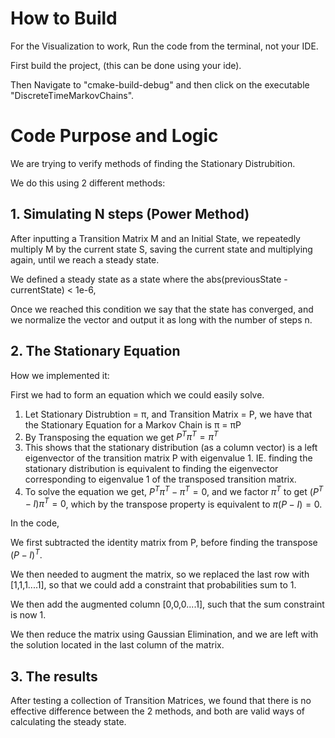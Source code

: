 # How to Build

For the Visualization to work, Run the code from the terminal, not your IDE.

First build the project, (this can be done using your ide).

Then Navigate to "cmake-build-debug" and then click on the executable "DiscreteTimeMarkovChains".

# Code Purpose and Logic

We are trying to verify methods of finding the Stationary Distrubition.

We do this using 2 different methods: 

## 1. Simulating N steps (Power Method)

After inputting a Transition Matrix M and an Initial State, we repeatedly multiply M by the current state S, saving the current state and multiplying again,
until we reach a steady state.

We defined a steady state as a state where the abs(previousState - currentState) < 1e-6,

Once we reached this condition we say that the state has converged, and we normalize the vector and output it as long with the number of steps n.

## 2. The Stationary Equation

How we implemented it:

First we had to form an equation which we could easily solve.
1. Let Stationary Distrubtion =  π, and Transition Matrix = P, we have that the Stationary Equation for a Markov Chain is π = πP
2. By Transposing the equation we get $P^T  π^T = π^T$
3. This shows that the stationary distribution (as a column vector) is a left eigenvector of the transition matrix P with eigenvalue 1.
IE. finding the stationary distribution is equivalent to finding the eigenvector corresponding to eigenvalue 1 of the transposed transition matrix.
4. To solve the equation we get, $P^T  π^T - π^T = 0$, and we factor $π^T$ to get $(P^T-I)π^T=0$, which by the transpose property is equivalent to $π(P - I) = 0$.

In the code,

We first subtracted the identity matrix from P, before finding the transpose $(P-I)^T$.

We then needed to augment the matrix, so we replaced the last row with [1,1,1....1], so that we could add a constraint that probabilities sum to 1.

We then add the augmented column [0,0,0....1], such that the sum constraint is now 1.

We then reduce the matrix using Gaussian Elimination, and we are left with the solution located in the last column of the matrix.

## 3. The results

After testing a collection of Transition Matrices, we found that there is no effective difference between the 2 methods, and both are valid ways of calculating the steady state.



